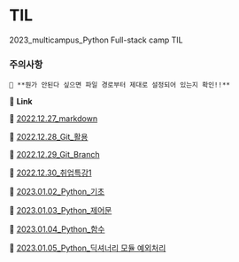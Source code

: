 # **TIL** 
2023_multicampus_Python Full-stack camp TIL

### **주의사항**
`📁 **뭔가 안된다 싶으면 파일 경로부터 제대로 설정되어 있는지 확인!!**`

📘 **Link**

📄 [2022.12.27_markdown](https://github.com/zzgh06/TIL/blob/master/markdown.md)

📄 [2022.12.28_Git_활용](https://github.com/zzgh06/TIL/blob/master/Git.md)

📄 [2022.12.29_Git_Branch](https://github.com/zzgh06/TIL/blob/master/GitBranch.md)

📄 [2022.12.30_취업특강1](https://github.com/zzgh06/TIL/blob/master/%EC%B7%A8%EC%97%85%ED%8A%B9%EA%B0%951.md)

📄 [2023.01.02_Python_기초](https://github.com/zzgh06/TIL/blob/master/python%EA%B8%B0%EC%B4%88.md)

📄 [2023.01.03_Python_제어문](https://github.com/zzgh06/TIL/blob/master/python_%EC%A0%9C%EC%96%B4%EB%AC%B8.md)

📄 [2023.01.04_Python_함수](https://github.com/zzgh06/TIL/blob/master/python_%ED%95%A8%EC%88%98.md)

📄 [2023.01.05_Python_딕셔너리 모듈 예외처리](https://github.com/zzgh06/TIL/blob/master/python_%EB%AA%A8%EB%93%88_%EC%98%88%EC%99%B8%EC%B2%98%EB%A6%AC.md)